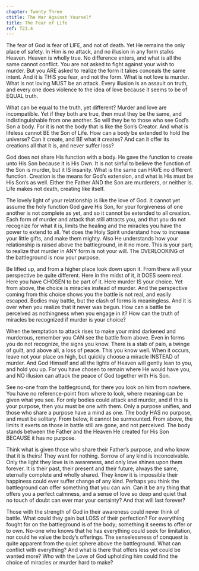 ```yaml
---
chapter: Twenty Three
ctitle: The War Against Yourself
title: The Fear of Life
ref: T23.4
---
```


The fear of God is fear of LIFE, and not of death. Yet He remains the
only place of safety. In Him is no attack, and no illusion in any form
stalks Heaven. Heaven is wholly true. No difference enters, and what is
all the same cannot conflict. You are not asked to fight against your
wish to murder. But you ARE asked to realize the form it takes conceals
the same intent. And it is THIS you fear, and not the form. What is not
love is murder. What is not loving MUST be an attack. Every illusion is
an assault on truth, and every one does violence to the idea of love
because it seems to be of EQUAL truth.

What can be equal to the truth, yet different? Murder and love are
incompatible. Yet if they both are true, then must they be the same, and
indistinguishable from one another. So will they be to those who see
God’s Son a body. For it is not the body that is like the Son’s Creator.
And what is lifeless cannot BE the Son of Life. How can a body be
extended to hold the universe? Can it create, and BE what it creates?
And can it offer its creations all that it is, and never suffer loss?

God does not share His function with a body. He gave the function to
create unto His Son because it is His Own. It is not sinful to believe
the function of the Son is murder, but it IS insanity. What is the same
can HAVE no different function. Creation is the means for God’s
extension, and what is His must be His Son’s as well. Either the Father
AND the Son are murderers, or neither is. Life makes not death, creating
like itself.

The lovely light of your relationship is like the love of God. It cannot
yet assume the holy function God gave His Son, for your forgiveness of
one another is not complete as yet, and so it cannot be
extended to all creation. Each form of murder and attack that still
attracts you, and that you do not recognize for what it is, limits the
healing and the miracles you have the power to extend to all. Yet does
the Holy Spirit understand how to increase your little gifts, and make
them mighty. Also He understands how your relationship is raised above
the battleground, in it no more. This is your part; to realize that
murder in ANY form is not your will. The OVERLOOKING of the battleground
is now your purpose.

Be lifted up, and from a higher place look down upon it. From there will
your perspective be quite different. Here in the midst of it, it DOES
seem real. Here you have CHOSEN to be part of it. Here murder IS your
choice. Yet from above, the choice is miracles instead of murder. And the
perspective coming from this choice shows you the battle is not real,
and easily escaped. Bodies may battle, but the clash of forms is
meaningless. And it is over when you realize that it never was begun.
How can a battle be perceived as nothingness when you engage in it? How
can the truth of miracles be recognized if murder is your choice?

When the temptation to attack rises to make your mind darkened and
murderous, remember you CAN see the battle from above. Even in forms you
do not recognize, the signs you know. There is a stab of pain, a twinge
of guilt, and above all, a loss of peace. This you know well. When it
occurs, leave not your place on high, but quickly choose a miracle
INSTEAD of murder. And God Himself and all the lights of Heaven will
gently lean to you, and hold you up. For you have chosen to remain where
He would have you, and NO illusion can attack the peace of God together
with His Son.

See no-one from the battleground, for there you look on him from
nowhere. You have no reference-point from where to look, where meaning
can be given what you see. For only bodies could attack and murder, and
if this is your purpose, then you must be one with them. Only a purpose
unifies, and those who share a purpose have a mind as one. The body HAS
no purpose, and must be solitary. From below, it cannot be surmounted.
From above, the limits it exerts on those in battle still are gone, and
not perceived. The body stands between the Father and the Heaven He
created for His Son BECAUSE it has no purpose.

Think what is given those who share their Father’s purpose, and who know
that it is theirs! They want for nothing. Sorrow of any kind is
inconceivable. Only the light they love is in awareness, and only love
shines upon them forever. It is their past, their present and their
future; always the same, eternally complete and wholly shared. They know
it is impossible their happiness could ever suffer change of any kind.
Perhaps you think the battleground can offer something that you can win.
Can it be any thing that offers you a perfect calmness, and a sense of
love so deep and quiet that no touch of doubt can ever mar your
certainty? And that will last forever?

Those with the strength of God in their awareness could never think of
battle. What could they gain but LOSS of their perfection? For
everything fought for on the battleground is of the body; something it
seems to offer or to own. No-one who knows that he has everything could
seek for limitation, nor could he value the body’s offerings. The
senselessness of conquest is quite apparent from the quiet sphere above
the battleground. What can conflict with everything? And what is there
that offers less yet could be wanted more? Who with the Love of God
upholding him could find the choice of miracles or murder hard to make?

